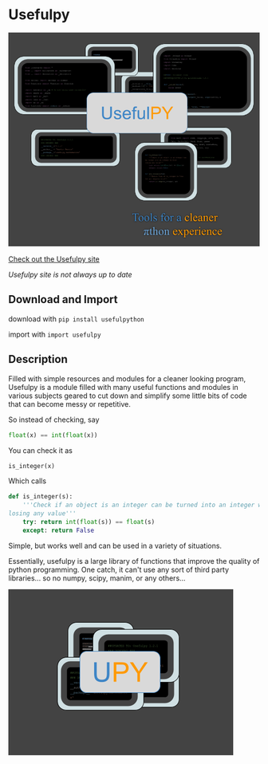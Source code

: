 # Usefulpy

![Usefulpy Logo](https://github.com/Augustin007/Augustin007/blob/main/UsefulPY_with_quote.png)

[Check out the Usefulpy site](https://augustin007.github.io/usefulpy/)

_Usefulpy site is not always up to date_

## Download and Import

download with `pip install usefulpython`

import with `import usefulpy`

## Description

Filled with simple resources and modules for a cleaner looking program, Usefulpy is a module filled with many useful functions and modules in various subjects geared to cut down and simplify some little bits of code that can become messy or repetitive.

So instead of checking, say
```python
float(x) == int(float(x))
```

You can check it as
```python
is_integer(x)
```

Which calls 
```python
def is_integer(s):
    '''Check if an object is an integer can be turned into an integer without
losing any value'''
    try: return int(float(s)) == float(s)
    except: return False
```

Simple, but works well and can be used in a variety of situations.

Essentially, usefulpy is a large library of functions that improve the quality of python programming. One catch, it can't use any sort of third party libraries... so no numpy, scipy, manim, or any others... 


![mini_usefulpy_logo](https://github.com/Augustin007/Augustin007/blob/main/Mini_usefulpy.png)
